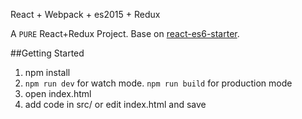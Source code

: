 React + Webpack + es2015 + Redux

A ```PURE``` React+Redux Project.
Base on [react-es6-starter](https://github.com/Frezc/react-es6-starter).

##Getting Started

1. npm install
2. ```npm run dev``` for watch mode. ```npm run build``` for production mode
3. open index.html
4. add code in src/ or edit index.html and save